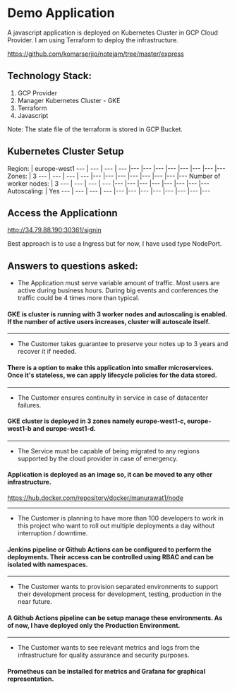 # Demo Application

A javascript application is deployed on Kubernetes Cluster in GCP Cloud Provider. I am using Terraform to deploy the infrastructure.

https://github.com/komarserjio/notejam/tree/master/express

## Technology Stack:

1. GCP Provider
2. Manager Kubernetes Cluster - GKE
3. Terraform
4. Javascript

Note: The state file of the terraform is stored in GCP Bucket.

## Kubernetes Cluster Setup

Region: |	europe-west1
--- | --- | --- | --- |--- |--- |--- |--- |--- |--- |--- |---
Zones: |	3
--- | --- | --- | --- |--- |--- |--- |--- |--- |--- |--- |---
Number of worker nodes: |	3
--- | --- | --- | --- |--- |--- |--- |--- |--- |--- |--- |---
Autoscaling: | Yes
--- | --- | --- | --- |--- |--- |--- |--- |--- |--- |--- |---


## Access the Applicationn

http://34.79.88.190:30361/signin

Best approach is to use a Ingress but for now, I have used type NodePort.

## Answers to questions asked:

* The Application must serve variable amount of traffic. Most users are active during business hours. During big
events and conferences the traffic could be 4 times more than typical.

#### GKE is cluster is running with 3 worker nodes and autoscaling is enabled. If the number of active users increases, cluster will autoscale itself.
_____________

* The Customer takes guarantee to preserve your notes up to 3 years and recover it if needed.

#### There is a option to make this application into smaller microservices. Once it's stateless, we can apply lifecycle policies for the data stored.
_____________

* The Customer ensures continuity in service in case of datacenter failures.

#### GKE cluster is deployed in 3 zones namely europe-west1-c, europe-west1-b and europe-west1-d.
_____________

* The Service must be capable of being migrated to any regions supported by the cloud provider in case of
emergency.

#### Application is deployed as an image so, it can be moved to any other infrastructure.

https://hub.docker.com/repository/docker/manurawat1/node
_____________

* The Customer is planning to have more than 100 developers to work in this project who want to roll out multiple
deployments a day without interruption / downtime.

#### Jenkins pipeline or Github Actions can be configured to perform the deployments. Their access can be controlled using RBAC and can be isolated with namespaces.
_____________

* The Customer wants to provision separated environments to support their development process for development,
testing, production in the near future.

#### A Github Actions pipeline can be setup manage these environments. As of now, I have deployed only the Production Environment.
_____________

* The Customer wants to see relevant metrics and logs from the infrastructure for quality assurance and security
purposes.

#### Prometheus can be installed for metrics and Grafana for graphical representation.

